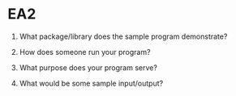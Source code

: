 # EA2
1. What package/library does the sample program demonstrate?



2. How does someone run your program?



3. What purpose does your program serve?



4. What would be some sample input/output?
